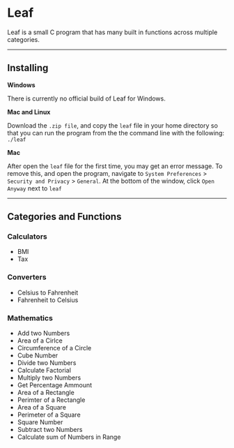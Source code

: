 # Leaf
Leaf is a small C program that has many built in functions across multiple categories.

---

## Installing

**Windows**

There is currently no official build of Leaf for Windows.

**Mac and Linux**

Download the ``.zip file``, and copy the ``leaf`` file in your home directory so that you can run the program from the the command line with the following: ``./leaf``

**Mac**

After open the ``leaf`` file for the first time, you may get an error message. To remove this, and open the program, navigate to ``System Preferences`` > ``Security and Privacy`` > ``General``. At the bottom of the window, click ``Open Anyway`` next to ``leaf``

---

## Categories and Functions

### Calculators
- BMI
- Tax

### Converters
- Celsius to Fahrenheit
- Fahrenheit to Celsius

### Mathematics
- Add two Numbers
- Area of a Cirlce
- Circumference of a Circle
- Cube Number
- Divide two Numbers
- Calculate Factorial
- Multiply two Numbers
- Get Percentage Ammount
- Area of a Rectangle
- Perimter of a Rectangle
- Area of a Square
- Perimeter of a Square
- Square Number
- Subtract two Numbers
- Calculate sum of Numbers in Range
